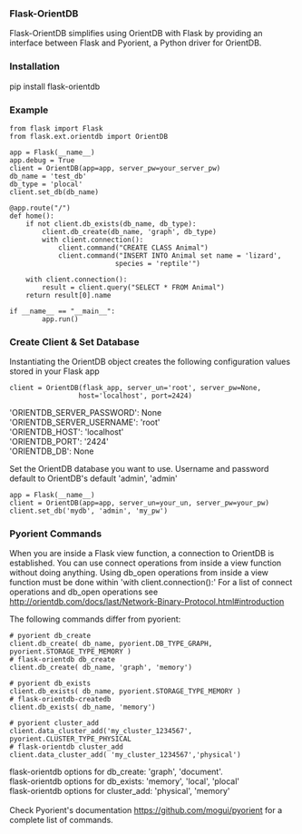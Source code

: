<h3>Flask-OrientDB</h3>
Flask-OrientDB simplifies using OrientDB with Flask by providing an interface between Flask and Pyorient, 
a Python driver for OrientDB.

### Installation
pip install flask-orientdb

### Example 
    from flask import Flask
    from flask.ext.orientdb import OrientDB
    
    app = Flask(__name__)
    app.debug = True
    client = OrientDB(app=app, server_pw=your_server_pw)
    db_name = 'test_db'
    db_type = 'plocal'
    client.set_db(db_name)
    
    @app.route("/")
    def home():
        if not client.db_exists(db_name, db_type):
            client.db_create(db_name, 'graph', db_type)
            with client.connection():
                client.command("CREATE CLASS Animal")
                client.command("INSERT INTO Animal set name = 'lizard', 
                              species = 'reptile'")
    
        with client.connection():
            result = client.query("SELECT * FROM Animal")
        return result[0].name
    
    if __name__ == "__main__":
            app.run()

### Create Client & Set Database
Instantiating the OrientDB object creates the following configuration values stored in your Flask app

    client = OrientDB(flask_app, server_un='root', server_pw=None, 
                     host='localhost', port=2424)
 
'ORIENTDB_SERVER_PASSWORD': None <br>
'ORIENTDB_SERVER_USERNAME': 'root' <br>
'ORIENTDB_HOST': 'localhost' <br>
'ORIENTDB_PORT': '2424'  <br>
'ORIENTDB_DB': None

Set the OrientDB database you want to use. 
Username and password default to OrientDB's default 'admin', 'admin'
    
    app = Flask(__name__)
    client = OrientDB(app=app, server_un=your_un, server_pw=your_pw)
    client.set_db('mydb', 'admin', 'my_pw')
        
### Pyorient Commands
When you are inside a Flask view function, a connection to OrientDB is established. You can use connect operations 
 from inside a view function without doing anything. Using db_open operations from inside a view function must be done 
 within 'with client.connection():' For a list of connect operations and db_open operations see 
 http://orientdb.com/docs/last/Network-Binary-Protocol.html#introduction
 
The following commands differ from pyorient:    
    
    # pyorient db_create   
    client.db_create( db_name, pyorient.DB_TYPE_GRAPH, pyorient.STORAGE_TYPE_MEMORY ) 
    # flask-orientdb db_create  
    client.db_create( db_name, 'graph', 'memory')   
 
    # pyorient db_exists
    client.db_exists( db_name, pyorient.STORAGE_TYPE_MEMORY )
    # flask-orientdb-createdb
    client.db_exists( db_name, 'memory') 
    
    # pyorient cluster_add 
    client.data_cluster_add('my_cluster_1234567', pyorient.CLUSTER_TYPE_PHYSICAL
    # flask-orientdb cluster_add 
    client.data_cluster_add( 'my_cluster_1234567','physical') 
    
    

flask-orientdb options for db_create: 'graph', 'document'. <br>
flask-orientdb options for db_exists: 'memory', 'local', 'plocal' <br>
flask-orientdb options for cluster_add: 'physical', 'memory' <br>
 <br>
Check Pyorient's documentation https://github.com/mogui/pyorient for a
complete list of commands.
